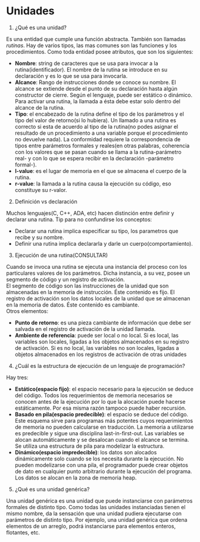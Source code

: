 # Unidades

1. ¿Qué es una unidad?

Es una entidad que cumple una función abstracta. También son llamadas *rutinas*. Hay de varios tipos, las mas comunes son las funciones y los procedimientos.
Como toda entidad posee atributos, que son los siguientes:
* **Nombre**: string de caracteres que se usa para invocar a la rutina(identificador). El nombre de la rutina se introduce en su declaración y es lo que se usa para invocarla. 
* **Alcance**: Rango de instrucciones donde se conoce su nombre. El alcance se extiende desde el punto de su declaración hasta algún constructor de cierre. Según el lenguaje, puede ser estático o dinámico. Para activar una rutina, la llamada a ésta debe estar solo dentro del alcance de la rutina.
* **Tipo**: el encabezado de la rutina define el tipo de los parámetros y el tipo del valor de retorno(si lo hubiera). Un llamado a una rutina es correcto si esta de acuerdo al tipo de la rutina(no podes asignar el resultado de un procedimiento a una variable porque el procedimiento no devuelve nada). La conformidad requiere la correspondencia de tipos entre parámetros formales y reales(en otras palabras, coherencia con los valores que se pasan cuando se llama a la rutina-parámetro real- y con lo que se espera recibir en la declaración -parámetro formal-). 
* **l-value**: es el lugar de memoria en el que se almacena el cuerpo de la rutina.
* **r-value**: la llamada a la rutina causa la ejecución su código, eso constituye su r-valor.

2. Definición vs declaración

Muchos lenguajes(C, C++, ADA, etc) hacen distinción entre definir y declarar una rutina. Tip para no confundirse los conceptos:
* Declarar una rutina implica especificar su tipo, los parametros que recibe y su nombre. 
* Definir una rutina implica declararla y darle un cuerpo(comportamiento).

3. Ejecución de una rutina(CONSULTAR)

Cuando se invoca una rutina se ejecuta una instancia del proceso con los particulares valores de los parámetros. Dicha instancia, a su vez, posee un segmento de código y un registro de activación.  
El segmento de código son las instrucciones de la unidad que son almacenadas en la memoria de instrucción. Éste contenido es fijo. El registro de activación son los datos locales de la unidad que se almacenan en la memoria de datos. Éste contenido es cambiante.  
Otros elementos:
* **Punto de retorno**: es una pieza cambiante de información que debe ser salvada en el registro de activación de la unidad llamada.
* **Ambiente de referencia**: puede ser local o no local. Si es local, las variables son locales, ligadas a los objetos almacenados en su registro de activación. Si es no local, las variables no son locales, ligadas a objetos almacenados en los registros de activación de otras unidades

4. ¿Cuál es la estructura de ejecución de un lenguaje de programación?

Hay tres:
* **Estático(espacio fijo)**: el espacio necesario para la ejecución se deduce del código. Todos los requerimientos de memoria necesarios se conocen antes de la ejecución por lo que la alocación puede hacerse estáticamente. Por esa misma razón tampoco puede haber recursión.
* **Basado en pila(espacio predecible)**: el espacio se deduce del código. Este esquema sirve para programas más potentes cuyos requerimientos de memoria no pueden calcularse en traducción. La memoria a utilizarse es predecible y sigue una disciplina last-in-first-out. Las variables se alocan automáticamente y se desalocan cuando el alcance se termina. Se utiliza una estructura de pila para modelizar la estructura.
* **Dinámico(espacio impredecible)**: los datos son alocados dinámicamente solo cuando se los necesita durante la ejecución. No pueden modelizarse con una pila, el programador puede crear objetos de dato en cualquier punto arbitrario durante la ejecución del programa. Los datos se alocan en la zona de memoria heap.

5. ¿Qué es una unidad genérica?

Una unidad genérica es una unidad que puede instanciarse con parámetros formales de distinto tipo. Como todas las unidades instanciadas tienen el mismo nombre, da la sensación que una unidad pudiera ejecutarse con parámetros de distinto tipo. Por ejemplo, una unidad genérica que ordena elementos de un arreglo, podrá instanciarse para elementos enteros, flotantes, etc.
